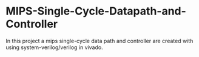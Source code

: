 # MIPS-Single-Cycle-Datapath-and-Controller
In this project a mips single-cycle data path and controller are created with using system-verilog/verilog in vivado. 
